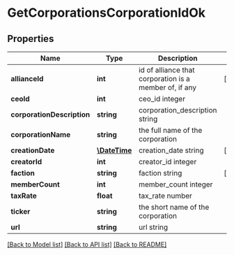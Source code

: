 # GetCorporationsCorporationIdOk

## Properties
Name | Type | Description | Notes
------------ | ------------- | ------------- | -------------
**allianceId** | **int** | id of alliance that corporation is a member of, if any | [optional] 
**ceoId** | **int** | ceo_id integer | 
**corporationDescription** | **string** | corporation_description string | 
**corporationName** | **string** | the full name of the corporation | 
**creationDate** | [**\DateTime**](\DateTime.md) | creation_date string | [optional] 
**creatorId** | **int** | creator_id integer | 
**faction** | **string** | faction string | [optional] 
**memberCount** | **int** | member_count integer | 
**taxRate** | **float** | tax_rate number | 
**ticker** | **string** | the short name of the corporation | 
**url** | **string** | url string | 

[[Back to Model list]](../README.md#documentation-for-models) [[Back to API list]](../README.md#documentation-for-api-endpoints) [[Back to README]](../README.md)


